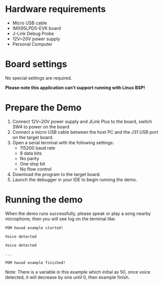 Hardware requirements
=====================
- Micro USB cable
- IMX95LPD5-EVK  board
- J-Link Debug Probe
- 12V~20V power supply
- Personal Computer

Board settings
==============
No special settings are required.

**Please note this application can't support running with Linux BSP!**

Prepare the Demo
================
1.  Connect 12V~20V power supply and JLink Plus to the board, switch SW4 to power on the board
2.  Connect a micro USB cable between the host PC and the J31 USB port on the target board.
3.  Open a serial terminal with the following settings:
    - 115200 baud rate
    - 8 data bits
    - No parity
    - One stop bit
    - No flow control
4.  Download the program to the target board.
5.  Launch the debugger in your IDE to begin running the demo.

Running the demo
===============
When the demo runs successfully, please speak or play a song nearby microphone,
then you will see log on the terminal like:
~~~~~~~~~~~~~~~~~~~
PDM hwvad example started!

Voice detected

Voice detected

...

PDM hwvad example finished!
~~~~~~~~~~~~~~~~~~~

Note: There is a variable in this example which initial as 50, once voice detected, it will decrease by one until 0, then example finish.
